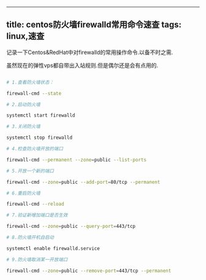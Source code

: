 
---
title: centos防火墙firewalld常用命令速查
tags: linux,速查
---

记录一下Centos&RedHat中对firewalld的常用操作命令.以备不时之需.

虽然现在的弹性vps都自带出入站规则.但是偶尔还是会有点用的.

```bash

# 1.查看防火墙状态：

firewall-cmd --state 

# 2.启动防火墙

systemctl start firewalld

# 3.关闭防火墙

systemctl stop firewalld

# 4.检查防火墙开放的端口

firewall-cmd --permanent --zone=public --list-ports

# 5.开放一个新的端口

firewall-cmd --zone=public --add-port=80/tcp --permanent

# 6.重启防火墙

firewall-cmd --reload

# 7.验证新增加端口是否生效

firewall-cmd --zone=public --query-port=443/tcp

# 8.防火墙开机自启动

systemctl enable firewalld.service

# 9.防火墙取消某一开放端口

firewall-cmd --zone=public --remove-port=443/tcp --permanent

```
